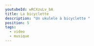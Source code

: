 ```yaml
---
youtubeId: wRCXzuLv_bA
title: La bicyclette
description: "Un ukulele à bicyclette "
position: 5
tags:
  - video
  - musique
---
```

